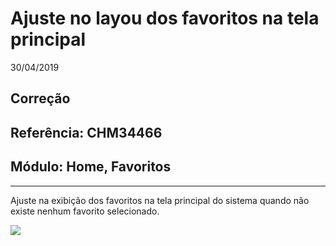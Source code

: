# Ajuste no layou dos favoritos na tela principal
30/04/2019
## Correção
## Referência: CHM34466
## Módulo: Home, Favoritos
***

Ajuste na exibição dos favoritos na tela principal do sistema quando não existe nenhum favorito selecionado.

![]([PATH_IMG]/CHM4466_image_1.png)